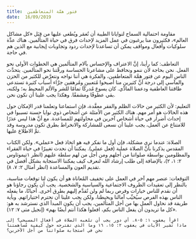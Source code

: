 ```yaml
---
title:  فتور همَّة المتعاطفين
date:  16/09/2019
---
```


مقاومة احتمالية السماح لنوايانا الطيبة أن تُغمَر ويُطغى عليها من قِبَل «كل مشاكل العالم»، فكثيرون منا يرغبون في عمل المزيد لإحداث فرق في حياة المتألمين. هناك عدَّة سلوكيات وأفعال ومواقف يمكن أن تساعدنا لإحداث ردود وتجاوبات إيجابية مع الذين هم في حاجة.

التعاطف: كما رأينا، إنَّ الاعتراف والإحساس بآلام المتألمين هي الخطوات الأولى نحو الفعل. نحن بحاجة لأن ننمو ونحافظ على مشاعرنا الحساسة ورقّتنا نحو المتألمين. يتحدَّث الناس اليوم عن فتور همَّة المتعاطفين، والفكرة هي أننا نواجه ونتعرَّض للكثير من الحزن والمآسي إلى درجة أنَّ كثيرين منا أصبحوا مُتعبين ومُرهقين جرَّاء أسباب كثيرة تستدعي طاقتنا العاطفية ودعمنا المادِّي. كان يسوع مُدركًا تمامًا للشر والألم المحيط به؛ ولكنه، بقي عطوفًا ومشفقًا. وهكذا يجب علينا أن نكون نحن.

التعليم: لأن الكثير من حالات الظلم والفقر معقَّدة، فإن استماعنا وتعلمنا قدر الإمكان حول هذه الحالات هو أمر مهم. هناك الكثير من الأمثلة عن أشخاص ذوي نوايا حسنة تسببوا في إحداث أضرار في حياة أشخاص آخرين في محاولتهم للمساعدة. مع أنَّ هذا ليس عذرًا للامتناع عن العمل، يجب علينا أن نسعى للمشاركة والانخراط بطرق تكون مدروسة وقد تمَّ الاطلاع عليها.

الصلاة: عندما نرى مشكلة، فإن أول ما نفكر فيه هو اتخاذ فعل «عملي». ولكن الكتاب المقدس يذكرنا بأنَّ الصلاة عملية (فعل عملي). يمكننا أن نحدث تغييرًا في حياة الفقراء والمظلومين بواسطة صلواتنا من أجلهم ومن أجل من لهم سلطة عليهم (انظر ١تيموثاوس ٢: ١، ٢)، بالإضافة إلى طلب إرشاد الله لنعرف كيف يمكننا الاستجابة بشكل أفضل في تقديم العون والمساعدة (انظر أمثال ٢: ٧، ٨).

التوقعات: عنصر مهم آخر في العمل على تخفيف المُعاناة هو أن يكون لنا توقعات مناسبة، بالنظر إلى تعقيدات الظروف الاجتماعية والسياسية والشخصية. يجب أن يكون رجاؤنا هو أن نقدم للناس خيارات وفرص ربما لم ولن تُقدَّم إليهم بطرق أخرى. أحيانًا، ما يفعله الناس بهذه الفرص سيُخيِّب آمالنا ويحبطنا، ولكن يجب علينا أن نحترم اختياراتهم. وبأية طريقة قد نحاول العمل بها من أجل المتألمين، يجب أن يكون المبدأ الذي نسترشد به هو: «كل ما تريدون أن يفعل الناس بكم، افعلوا هكذا أنتم أيضًا بهم» (إنجيل متى ٧: ١٢).

`اقرأ يعقوب ١: ٥-٨. أي دور يجب أن تلعبه الصلاة في أفعال المسيحي؟ إلى ماذا تُشير الآيات في يعقوب ٢: ١٥، ١٦ وما الذي تقترحه حول كيفية مُساهمتنا نحن في استجابة صلواتنا من أجل الآخرين؟`